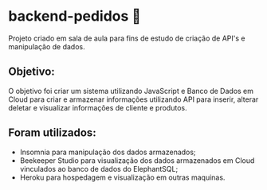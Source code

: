 # backend-pedidos 📝

Projeto criado em sala de aula para fins de estudo de criação de API's e manipulação de dados.

## Objetivo:

O objetivo foi criar um sistema utilizando JavaScript e Banco de Dados em Cloud para criar e armazenar informações utilizando API para inserir, alterar deletar e visualizar informações de cliente e produtos.

## Foram utilizados:

 - Insomnia para manipulação dos dados armazenados;
 - Beekeeper Studio para visualização dos dados armazenados em Cloud vinculados ao banco de dados do ElephantSQL;
 - Heroku para hospedagem e visualização em outras maquinas.
